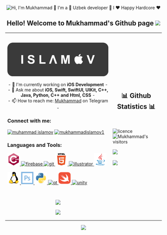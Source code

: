 <p align="center">
  <img src="https://github.com/IslamovMukhammad/mukhammad/blob/main/vid-2.gif" alt="Hi, I'm Mukhammad 👋 I'm a 🚀 Uzbek developer 🚀 I ❤️ Happy Hardcore ❤️">
</p>

<h2 align="center">Hello! Welcome to Mukhammad's Github page <img src="https://github.com/intellisoftuz/intellisoftuz/blob/main/wave.gif?raw=true" width="30px"/></h2>

<p align="center">
<table align="center">
   <tr >
      <td>
         <h2><a href="https://t.me/iMacBro"><img align="center" src="https://github.com/IslamovMukhammad/mukhammad/blob/main/oie_png-4.png?raw=true" width="600px"/></a></h2>
         <p align="center">
         - 🔭 I'm currently working on <strong>iOS Development</strong> -
         <br/>
         - 💬 Ask me about <strong>iOS, Swift, SwiftUI, UIKit, C++, Java, Python, C++ and Html, CSS</strong> -
         <br/>
         - 📫 How to reach me: <a href="https://t.me/iCe1m">Mukhammad</a> on Telegram -
         <br/>
           <h3 align="left">Connect with me:</h3>
<p align="left">
<a href="https://fb.com/muhammad islamov" target="blank"><img align="center" src="https://raw.githubusercontent.com/rahuldkjain/github-profile-readme-generator/master/src/images/icons/Social/facebook.svg" alt="muhammad islamov" height="30" width="40" /></a>
<a href="https://instagram.com/mukhammadislamov1" target="blank"><img align="center" src="https://raw.githubusercontent.com/rahuldkjain/github-profile-readme-generator/master/src/images/icons/Social/instagram.svg" alt="mukhammadislamov1" height="30" width="40" /></a>
</p>
        <h3 align="left">Languages and Tools:</h3>
<p align="left"> <a href="https://www.w3schools.com/cpp/" target="_blank" rel="noreferrer"> <img src="https://raw.githubusercontent.com/devicons/devicon/master/icons/cplusplus/cplusplus-original.svg" alt="cplusplus" width="40" height="40"/> </a> <a href="https://firebase.google.com/" target="_blank" rel="noreferrer"> <img src="https://www.vectorlogo.zone/logos/firebase/firebase-icon.svg" alt="firebase" width="40" height="40"/> </a> <a href="https://git-scm.com/" target="_blank" rel="noreferrer"> <img src="https://www.vectorlogo.zone/logos/git-scm/git-scm-icon.svg" alt="git" width="40" height="40"/> </a> <a href="https://www.w3.org/html/" target="_blank" rel="noreferrer"> <img src="https://raw.githubusercontent.com/devicons/devicon/master/icons/html5/html5-original-wordmark.svg" alt="html5" width="40" height="40"/> </a> <a href="https://www.adobe.com/in/products/illustrator.html" target="_blank" rel="noreferrer"> <img src="https://www.vectorlogo.zone/logos/adobe_illustrator/adobe_illustrator-icon.svg" alt="illustrator" width="40" height="40"/> </a> <a href="https://www.java.com" target="_blank" rel="noreferrer">  <img src="https://raw.githubusercontent.com/devicons/devicon/master/icons/java/java-original.svg" alt="java" width="40" height="40"/> </a> <a href="https://www.linux.org/" target="_blank" rel="noreferrer"> <br> <br><img src="https://raw.githubusercontent.com/devicons/devicon/master/icons/linux/linux-original.svg" alt="linux" width="40" height="40"/> </a> <a href="https://www.photoshop.com/en" target="_blank" rel="noreferrer"> <img src="https://raw.githubusercontent.com/devicons/devicon/master/icons/photoshop/photoshop-line.svg" alt="photoshop" width="40" height="40"/> </a> <a href="https://www.python.org" target="_blank" rel="noreferrer"> <img src="https://raw.githubusercontent.com/devicons/devicon/master/icons/python/python-original.svg" alt="python" width="40" height="40"/> </a> <a href="https://www.qt.io/" target="_blank" rel="noreferrer"> <img src="https://upload.wikimedia.org/wikipedia/commons/0/0b/Qt_logo_2016.svg" alt="qt" width="40" height="40"/> </a> <a href="https://developer.apple.com/swift/" target="_blank" rel="noreferrer"> <img src="https://raw.githubusercontent.com/devicons/devicon/master/icons/swift/swift-original.svg" alt="swift" width="40" height="40"/> </a> <a href="https://unity.com/" target="_blank" rel="noreferrer"> <img src="https://www.vectorlogo.zone/logos/unity3d/unity3d-icon.svg" alt="unity" width="40" height="40"/> </a> </p>
         </p>
         <br/>
         <p align="center">                     
             <img align="center" src="https://github-readme-stats.vercel.app/api/top-langs/?username=islamovmukhammad&theme=radical&hide_border=true" />
         </p>  
         <p align="center">
            <img align="center" src="https://github-profile-trophy.vercel.app/?username=islamovmukhammad&title=Commit,Stars,MultipleLanguage,Followers,Repositories,PullRequest,Issues&theme=juicyfresh&no-bg=true&no-frame=true"/>
         </p>
      </td>
      <td >
      <h2 align="center">📊 Github Statistics 📊 </h2>   
         <br/>
         <p align="left"> 
           <img align="center" src="https://badgen.net/github/license/Naereen/Strapdown.js" alt="licence" /> 
<!--     visitors         -->
           <img align="center" src="https://visitor-badge.glitch.me/badge?page_id=islamovmukhammad.visitor-badge" alt="Mukhammad's visitors" />
<!--     visitors         -->
            </p>
         <img align="center" src="http://github-readme-streak-stats.herokuapp.com?user=islamovmukhammad&theme=github-dark&hide_border=true&date_format=M%20j%5B%2C%20Y%5D" /><b/r></br><br/>
         <img align="center" src="https://github-readme-stats.vercel.app/api?username=islamovmukhammad&theme=radical&show_icons=true&hide_border=true" />
          <br/><br/>


   </tr>
</table>
</p>
<p align="center">
  <img src="https://capsule-render.vercel.app/api?type=waving&color=gradient&height=60&section=footer"/>
</p>
